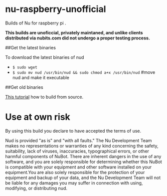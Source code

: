 # nu-raspberry-unofficial
Builds of Nu for raspberry pi .

**This builds are unoficcial, privately maintaned, and unlike clients distributed via nubits.com did not undergo a proper testing process.**


##Get the latest binaries

To download the latest binaries of nud 

- `$ sudo wget `
- `$ sudo mv nud /usr/bin/nud && sudo chmod a+x /usr/bin/nud` #move nud and make it executable

##Get old binaries


[This tutorial](https://docs.nubits.com/nu-raspberry-minting/)  how to build from source. 



# Use at own risk


By using this build you declare to have accepted the terms of use.

Nud is provided "as is" and "with all faults." The Nu Development Team makes no representations 
or warranties of any kind concerning the safety, suitability, lack of viruses, inaccuracies, 
typographical errors, or other harmful components of NuBot. There are inherent dangers in the use of any software, 
and you are solely responsible for determining whether this NuBot is compatible with your equipment 
and other software installed on your equipment.You are also solely responsible for the protection 
of your equipment and backup of your data, and the Nu Development Team will not be liable for any 
damages you may suffer in connection with using, modifying, or distributing nud. 
